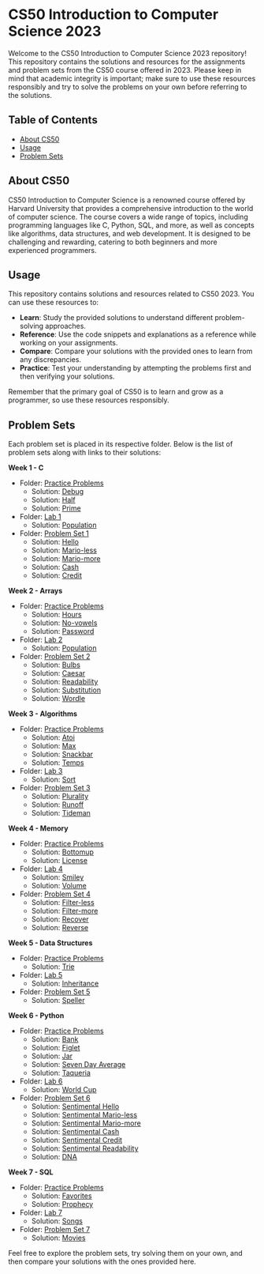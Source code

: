 # CS50 Introduction to Computer Science 2023


Welcome to the CS50 Introduction to Computer Science 2023 repository! This repository contains the solutions and resources for the assignments and problem sets from the CS50 course offered in 2023. Please keep in mind that academic integrity is important; make sure to use these resources responsibly and try to solve the problems on your own before referring to the solutions.

## Table of Contents

- [About CS50](#about-cs50)
- [Usage](#usage)
- [Problem Sets](#problem-sets)

## About CS50

CS50 Introduction to Computer Science is a renowned course offered by Harvard University that provides a comprehensive introduction to the world of computer science. The course covers a wide range of topics, including programming languages like C, Python, SQL, and more, as well as concepts like algorithms, data structures, and web development. It is designed to be challenging and rewarding, catering to both beginners and more experienced programmers.

## Usage

This repository contains solutions and resources related to CS50 2023. You can use these resources to:

- **Learn**: Study the provided solutions to understand different problem-solving approaches.
- **Reference**: Use the code snippets and explanations as a reference while working on your assignments.
- **Compare**: Compare your solutions with the provided ones to learn from any discrepancies.
- **Practice**: Test your understanding by attempting the problems first and then verifying your solutions.

Remember that the primary goal of CS50 is to learn and grow as a programmer, so use these resources responsibly.

## Problem Sets

Each problem set is placed in its respective folder. Below is the list of problem sets along with links to their solutions:

**Week 1 - C**
   - Folder: [Practice Problems](./week_1/practice_problems/)
      - Solution: [Debug](./week_1/practice_problems/debug/debug.c/) 
      - Solution: [Half](./week_1/practice_problems/half/half.c/)
      - Solution: [Prime](./week_1/practice_problems/prime/prime.c/)
   - Folder: [Lab 1](./week_1/lab_1)
      - Solution: [Population](./week_1/lab_1/population/population.c/)
   - Folder: [Problem Set 1](./week_1/pset_1/)
      - Solution: [Hello](./week_1/pset_1/hello/hello.c/)
      - Solution: [Mario-less](./week_1/pset_1/mario-less/mario.c/)
      - Solution: [Mario-more](./week_1/pset_1/mario-more/mario.c/)
      - Solution: [Cash](./week_1/pset_1/cash/cash.c/)
      - Solution: [Credit](./week_1/pset_1/credit/credit.c/)

**Week 2 - Arrays**
   - Folder: [Practice Problems](./week_2/practice_problems/)
      - Solution: [Hours](./week_2/practice_problems/hours/hours.c/) 
      - Solution: [No-vowels](./week_2/practice_problems/no-vowels/no-vowels.c/)
      - Solution: [Password](./week_2/practice_problems/password/password.c/)
   - Folder: [Lab 2](./week_2/lab_2)
      - Solution: [Population](./week_2/lab_2/scrabble/scrabble.c/)
   - Folder: [Problem Set 2](./week_2/pset_2/)
      - Solution: [Bulbs](./week_2/pset_2/bulbs/bulbs.c/)
      - Solution: [Caesar](./week_2/pset_2/caesar/caesar.c/)
      - Solution: [Readability](./week_2/pset_2/readability/readability.c/)
      - Solution: [Substitution](./week_2/pset_2/substitution/substitution.c/)
      - Solution: [Wordle](./week_2/pset_2/wordle/wordle.c/)   

**Week 3 - Algorithms**
   - Folder: [Practice Problems](./week_3/practice_problems/)
      - Solution: [Atoi](./week_3/practice_problems/atoi/atoi.c/) 
      - Solution: [Max](./week_3/practice_problems/max/max.c/)
      - Solution: [Snackbar](./week_3/practice_problems/snackbar/.c/)
      - Solution: [Temps](./week_3/practice_problems//snackbar.c/)
   - Folder: [Lab 3](./week_3/lab_3)
      - Solution: [Sort](./week_3/lab_3/sort/sort.c/)
   - Folder: [Problem Set 3](./week_3/pset_3/)
      - Solution: [Plurality](./week_3/pset_3/plurality/plurality.c/)
      - Solution: [Runoff](./week_3/pset_3/runoff/runoff.c/)
      - Solution: [Tideman](./week_3/pset_3/tideman/tideman.c/)

**Week 4 - Memory**
   - Folder: [Practice Problems](./week_4/practice_problems/)
      - Solution: [Bottomup](./week_4/practice_problems/bottomup/bottomup.c/) 
      - Solution: [License](./week_4/practice_problems/license/license.c/)
   - Folder: [Lab 4](./week_4/lab_4)
      - Solution: [Smiley](./week_4/lab_4/smiley/smiley.c/)
      - Solution: [Volume](./week_4/lab_4/volume/volume.c/)
   - Folder: [Problem Set 4](./week_4/pset_4/)
      - Solution: [Filter-less](./week_4/pset_4/filter-less/filter.c/)
      - Solution: [Filter-more](./week_4/pset_4/filter-more/filter.c/)
      - Solution: [Recover](./week_4/pset_4/recover/recover.c/)
      - Solution: [Reverse](./week_4/pset_4/reverse/reverse.c/)  

**Week 5 - Data Structures**
   - Folder: [Practice Problems](./week_5/practice_problems/)
      - Solution: [Trie](./week_5/practice_problems/trie/trie.c/) 
   - Folder: [Lab 5](./week_5/lab_5)
      - Solution: [Inheritance](./week_5/lab_5/inheritance/inheritance.c/)
   - Folder: [Problem Set 5](./week_5/pset_5/)
      - Solution: [Speller](./week_5/pset_5/speller/speller.c/)

**Week 6 - Python**
   - Folder: [Practice Problems](./week_6/practice_problems/)
      - Solution: [Bank](./week_6/practice_problems/bank/bank.py/)
      - Solution: [Figlet](./week_6/practice_problems/figlet/figlet.py/)
      - Solution: [Jar](./week_6/practice_problems/jar/jar.py/)
      - Solution: [Seven Day Average](./week_6/practice_problems/seven-day-average/seven-day-average.py/)
      - Solution: [Taqueria](./week_6/practice_problems//.py/) 
   - Folder: [Lab 6](./week_6/lab_6)
      - Solution: [World Cup](./week_6/lab_6/world-cup/tournament.py/)
   - Folder: [Problem Set 6](./week_6/pset_6/)
      - Solution: [Sentimental Hello](./week_6/pset_6/sentimental-hello/hello.py/)
      - Solution: [Sentimental Mario-less](./week_6/pset_6/sentimental-mario-less/mario.py/)
      - Solution: [Sentimental Mario-more](./week_6/pset_6/sentimental-mario-more/mario.py/)
      - Solution: [Sentimental Cash](./week_6/pset_6/sentimental-cash/cash.py/)
      - Solution: [Sentimental Credit](./week_6/pset_6/sentimental-credit/credit.py/)
      - Solution: [Sentimental Readability](./week_6/pset_6/sentimental-readability/readability.py/)
      - Solution: [DNA](./week_6/pset_6/dna/dna.py/) 

**Week 7 - SQL**
   - Folder: [Practice Problems](./week_7/practice_problems/)
      - Solution: [Favorites](./week_7/practice_problems/favorites/favorites.sql/)
      - Solution: [Prophecy](./week_7/practice_problems/prophecy/script.py/) 
   - Folder: [Lab 7](./week_7/lab_7)
      - Solution: [Songs](./week_7/lab_7/songs/)
   - Folder: [Problem Set 7](./week_7/pset_7/)
      - Solution: [Movies](./week_7/pset_7/movies/)


Feel free to explore the problem sets, try solving them on your own, and then compare your solutions with the ones provided here.

